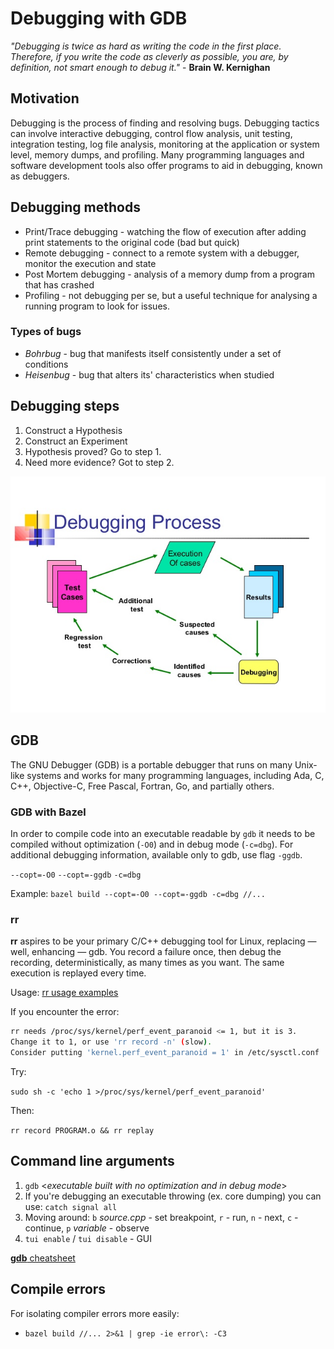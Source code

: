 # Debugging with GDB

_"Debugging is twice as hard as writing the code in the first place. Therefore, if you write the code as cleverly as possible, you are, by definition, not smart enough to debug it."_ - **Brain W. Kernighan**

## **Motivation**

Debugging is the process of finding and resolving bugs. Debugging tactics can involve interactive debugging, control flow analysis, unit testing, integration testing, log file analysis, monitoring at the application or system level, memory dumps, and profiling. Many programming languages and software development tools also offer programs to aid in debugging, known as debuggers.

## **Debugging methods**

* Print/Trace debugging - watching the flow of execution after adding print statements to the original code (bad but quick)
* Remote debugging - connect to a remote system with a debugger, monitor the execution and state
* Post Mortem debugging - analysis of a memory dump from a program that has crashed
* Profiling - not debugging per se, but a useful technique for analysing a running program to look for issues.

### **Types of bugs**

* *Bohrbug* - bug that manifests itself consistently under a set of conditions
* *Heisenbug* - bug that alters its' characteristics when studied

## **Debugging steps**

1. Construct a Hypothesis
2. Construct an Experiment
3. Hypothesis proved? Go to step 1.
4. Need more evidence? Got to step 2.

![debugging workflow](debugging/debugging_workflow.jpg)

## **GDB**

The GNU Debugger (GDB) is a portable debugger that runs on many Unix-like systems and works for many programming languages, including Ada, C, C++, Objective-C, Free Pascal, Fortran, Go, and partially others.

### **GDB with Bazel**

In order to compile code into an executable readable by `gdb` it needs to be compiled without optimization (`-O0`) and in debug mode (`-c=dbg`).
For additional debugging information, available only to gdb, use flag `-ggdb`.

`--copt=-O0` `--copt=-ggdb` `-c=dbg`

Example: `bazel build --copt=-O0 --copt=-ggdb -c=dbg //...`

### **rr**

**rr** aspires to be your primary C/C++ debugging tool for Linux, replacing — well, enhancing — gdb. You record a failure once, then debug the recording, deterministically, as many times as you want. The same execution is replayed every time.

Usage:
[rr usage examples](https://github.com/mozilla/rr/wiki/Usage)

If you encounter the error:

```bash
rr needs /proc/sys/kernel/perf_event_paranoid <= 1, but it is 3.
Change it to 1, or use 'rr record -n' (slow).
Consider putting 'kernel.perf_event_paranoid = 1' in /etc/sysctl.conf
```

Try:

`sudo sh -c 'echo 1 >/proc/sys/kernel/perf_event_paranoid'`

Then:

`rr record PROGRAM.o && rr replay`

## **Command line arguments**

1. `gdb` <*executable built with no optimization and in debug mode*>
2. If you're debugging an executable throwing (ex. core dumping) you can use: `catch signal all`
3. Moving around: `b` *source.cpp* - set breakpoint, `r` - run, `n` - next, `c` - continue, `p` *variable* - observe
4. `tui enable` / `tui disable` - GUI

[**gdb** cheatsheet](http://www.yolinux.com/TUTORIALS/GDB-Commands.html)

## **Compile errors**

For isolating compiler errors more easily:

* `bazel build //... 2>&1 | grep -ie error\: -C3`
